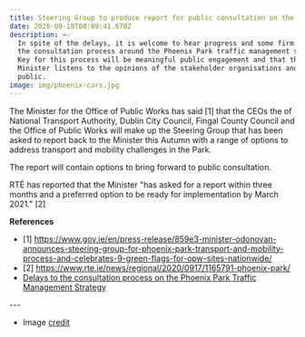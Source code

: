 ```yaml
---
title: Steering Group to produce report for public consultation on the Phoenix Park
date: 2020-09-18T08:09:41.670Z
description: >-
  In spite of the delays, it is welcome to hear progress and some firm dates on
  the consultation process around the Phoenix Park traffic management strategy.
  Key for this process will be meaningful public engagement and that the
  Minister listens to the opinions of the stakeholder organisations and the
  public.
image: img/phoenix-cars.jpg
---
```

The Minister for the Office of Public Works has said \[1] that the CEOs the of National Transport Authority, Dublin City Council, Fingal County Council and the Office of Public Works will make up the Steering Group that has been asked to report back to the Minister this Autumn with a range of options to address transport and mobility challenges in the Park. 

The report will contain options to bring forward to public consultation.

RTÉ has reported that the Minister "has asked for a report within three months and a preferred option to be ready for implementation by March 2021." \[2]

**References**

* \[1] <https://www.gov.ie/en/press-release/859e3-minister-odonovan-announces-steering-group-for-phoenix-park-transport-and-mobility-process-and-celebrates-9-green-flags-for-opw-sites-nationwide/>
* \[2] <https://www.rte.ie/news/regional/2020/0917/1165791-phoenix-park/>
* [Delays to the consultation process on the Phoenix Park Traffic Management Strategy](https://neasahourigan.com/post/pp-consultation-delays/)

\---

* Image [credit](https://twitter.com/OisinOhAlmhain/status/1141383868056047617)

